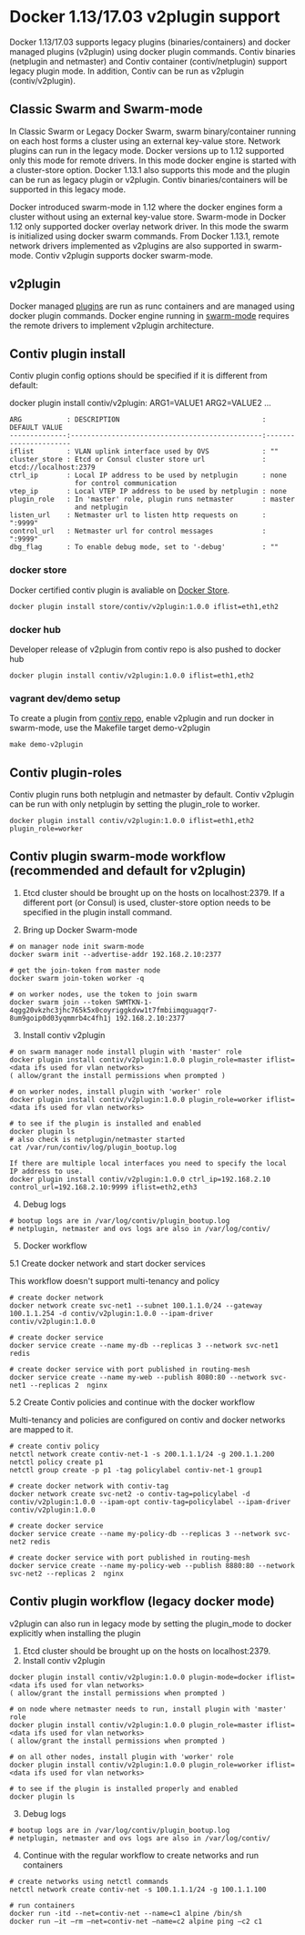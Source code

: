 # Docker 1.13/17.03 v2plugin support

Docker 1.13/17.03 supports legacy plugins (binaries/containers) and docker managed plugins (v2plugin) using docker plugin commands. Contiv binaries (netplugin and netmaster) and Contiv container (contiv/netplugin) support legacy plugin mode. In addition, Contiv can be run as v2plugin (contiv/v2plugin).

## Classic Swarm and Swarm-mode
In Classic Swarm or Legacy Docker Swarm, swarm binary/container running on each host forms a cluster using an external key-value store. Network plugins can run in the legacy mode. Docker versions up to 1.12 supported only this mode for remote drivers. In this mode docker engine is started with a cluster-store option. Docker 1.13.1 also supports this mode and the plugin can be run as legacy plugin or v2plugin. Contiv binaries/containers will be supported in this legacy mode.

Docker introduced swarm-mode in 1.12 where the docker engines form a cluster without using an external key-value store. Swarm-mode in Docker 1.12 only supported docker overlay network driver. In this mode the swarm is initialized using docker swarm commands. From Docker 1.13.1, remote network drivers implemented as v2plugins are also supported in swarm-mode. Contiv v2plugin supports docker swarm-mode.

## v2plugin
Docker managed [plugins](https://docs.docker.com/engine/extend/) are run as runc containers and are managed using docker plugin commands. Docker engine running in [swarm-mode](https://docs.docker.com/engine/swarm/) requires the remote drivers to implement v2plugin architecture.


## Contiv plugin install
Contiv plugin config options should be specified if it is different from default:

docker plugin install contiv/v2plugin:<version-tag> ARG1=VALUE1 ARG2=VALUE2 ...
```
ARG           : DESCRIPTION                                   : DEFAULT VALUE
--------------:-----------------------------------------------:----------------------
iflist        : VLAN uplink interface used by OVS             : ""
cluster_store : Etcd or Consul cluster store url              : etcd://localhost:2379
ctrl_ip       : Local IP address to be used by netplugin      : none
                for control communication
vtep_ip       : Local VTEP IP address to be used by netplugin : none
plugin_role   : In 'master' role, plugin runs netmaster       : master
                and netplugin
listen_url    : Netmaster url to listen http requests on      : ":9999"
control_url   : Netmaster url for control messages            : ":9999"
dbg_flag      : To enable debug mode, set to '-debug'         : ""
```
### docker store
Docker certified contiv plugin is avaliable on [Docker Store](https://store.docker.com/plugins/803eecee-0780-401a-a454-e9523ccf86b3?tab=description).
```
docker plugin install store/contiv/v2plugin:1.0.0 iflist=eth1,eth2
```
### docker hub
Developer release of v2plugin from contiv repo is also pushed to docker hub
```
docker plugin install contiv/v2plugin:1.0.0 iflist=eth1,eth2
```
### vagrant dev/demo setup
To create a plugin from [contiv repo](https://github.com/contiv/netplugin), enable v2plugin and run docker in swarm-mode, use the Makefile target demo-v2plugin
```
make demo-v2plugin
```

## Contiv plugin-roles
Contiv plugin runs both netplugin and netmaster by default. Contiv v2plugin can be run with only netplugin by setting the plugin_role to worker.
```
docker plugin install contiv/v2plugin:1.0.0 iflist=eth1,eth2 plugin_role=worker
```

## Contiv plugin swarm-mode workflow (recommended and default for v2plugin)
  1. Etcd cluster should be brought up on the hosts on localhost:2379. If a different port (or Consul) is used, cluster-store option needs to be specified in the plugin install command.

  2. Bring up Docker Swarm-mode
  ```
  # on manager node init swarm-mode
  docker swarm init --advertise-addr 192.168.2.10:2377

  # get the join-token from master node
  docker swarm join-token worker -q

  # on worker nodes, use the token to join swarm
  docker swarm join --token SWMTKN-1-4qgg20vkzhc3jhc765k5x0coyriggkdvw1t7fmbiimqguagqr7-8um9goip0d03yqmmrb4c4fh1j 192.168.2.10:2377  
  ```  
  3. Install contiv v2plugin
  ```
  # on swarm manager node install plugin with 'master' role
  docker plugin install contiv/v2plugin:1.0.0 plugin_role=master iflist=<data ifs used for vlan networks>
  ( allow/grant the install permissions when prompted )

  # on worker nodes, install plugin with 'worker' role
  docker plugin install contiv/v2plugin:1.0.0 plugin_role=worker iflist=<data ifs used for vlan networks>

  # to see if the plugin is installed and enabled
  docker plugin ls
  # also check is netplugin/netmaster started
  cat /var/run/contiv/log/plugin_bootup.log
  ```
  ```
  If there are multiple local interfaces you need to specify the local IP address to use.
  docker plugin install contiv/v2plugin:1.0.0 ctrl_ip=192.168.2.10 control_url=192.168.2.10:9999 iflist=eth2,eth3
  ```
  4. Debug logs
  ```
  # bootup logs are in /var/log/contiv/plugin_bootup.log
  # netplugin, netmaster and ovs logs are also in /var/log/contiv/
  ```
  5. Docker workflow  

  5.1 Create docker network and start docker services  

  This workflow doesn't support multi-tenancy and policy
  ```
  # create docker network
  docker network create svc-net1 --subnet 100.1.1.0/24 --gateway 100.1.1.254 -d contiv/v2plugin:1.0.0 --ipam-driver contiv/v2plugin:1.0.0

  # create docker service
  docker service create --name my-db --replicas 3 --network svc-net1 redis

  # create docker service with port published in routing-mesh
  docker service create --name my-web --publish 8080:80 --network svc-net1 --replicas 2  nginx
  ```

  5.2 Create Contiv policies and continue with the docker workflow

  Multi-tenancy and policies are configured on contiv and docker networks are mapped to it.
  ```
  # create contiv policy
  netctl network create contiv-net-1 -s 200.1.1.1/24 -g 200.1.1.200
  netctl policy create p1
  netctl group create -p p1 -tag policylabel contiv-net-1 group1

  # create docker network with contiv-tag
  docker network create svc-net2 -o contiv-tag=policylabel -d contiv/v2plugin:1.0.0 --ipam-opt contiv-tag=policylabel --ipam-driver contiv/v2plugin:1.0.0

  # create docker service
  docker service create --name my-policy-db --replicas 3 --network svc-net2 redis

  # create docker service with port published in routing-mesh
  docker service create --name my-policy-web --publish 8880:80 --network svc-net2 --replicas 2  nginx
  ```

## Contiv plugin workflow (legacy docker mode)
  v2plugin can also run in legacy mode by setting the plugin_mode to docker explicitly when installing the plugin  
  1. Etcd cluster should be brought up on the hosts on localhost:2379.  
  2. Install contiv v2plugin
  ```
  docker plugin install contiv/v2plugin:1.0.0 plugin-mode=docker iflist=<data ifs used for vlan networks>
  ( allow/grant the install permissions when prompted )

  # on node where netmaster needs to run, install plugin with 'master' role
  docker plugin install contiv/v2plugin:1.0.0 plugin_role=master iflist=<data ifs used for vlan networks>
  ( allow/grant the install permissions when prompted )

  # on all other nodes, install plugin with 'worker' role
  docker plugin install contiv/v2plugin:1.0.0 plugin_role=worker iflist=<data ifs used for vlan networks>

  # to see if the plugin is installed properly and enabled
  docker plugin ls
  ```
  3. Debug logs
  ```
  # bootup logs are in /var/log/contiv/plugin_bootup.log
  # netplugin, netmaster and ovs logs are also in /var/log/contiv/
  ```
  4. Continue with the regular workflow to create networks and run containers
  ```
  # create networks using netctl commands
  netctl network create contiv-net -s 100.1.1.1/24 -g 100.1.1.100

  # run containers
  docker run -itd --net=contiv-net --name=c1 alpine /bin/sh
  docker run –it –rm –net=contiv-net –name=c2 alpine ping –c2 c1
  ```
